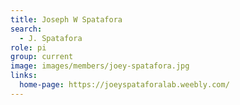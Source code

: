 ```yaml
---
title: Joseph W Spatafora
search:
  - J. Spatafora
role: pi
group: current
image: images/members/joey-spatafora.jpg
links:
  home-page: https://joeyspataforalab.weebly.com/
---
```

